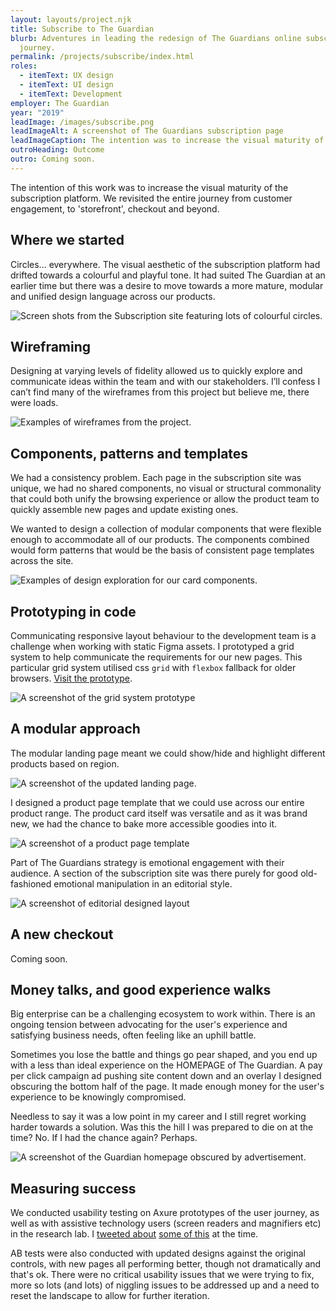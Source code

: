 ```yaml
---
layout: layouts/project.njk
title: Subscribe to The Guardian
blurb: Adventures in leading the redesign of The Guardians online subscription
  journey.
permalink: /projects/subscribe/index.html
roles:
  - itemText: UX design
  - itemText: UI design
  - itemText: Development
employer: The Guardian
year: "2019"
leadImage: /images/subscribe.png
leadImageAlt: A screenshot of The Guardians subscription page
leadImageCaption: The intention was to increase the visual maturity of the subscription platform.
outroHeading: Outcome
outro: Coming soon.
---
```

The intention of this work was to increase the visual maturity of the subscription platform. We revisited the entire journey from customer engagement, to 'storefront', checkout and beyond.

## Where we started

Circles... everywhere. The visual aesthetic of the subscription platform had drifted towards a colourful and playful tone. It had suited The Guardian at an earlier time but there was a desire to move towards a more mature, modular and unified design language across our products.

![Screen shots from the Subscription site featuring lots of colourful circles.](/images/circles-1.jpg "We were going around in circles when I started The Guardian. There was a lack of consistency across the subscription site and a visual language that was not aligned with how we wanted to present the brand. ")

## Wireframing

Designing at varying levels of fidelity allowed us to quickly explore and communicate ideas within the team and with our stakeholders. I’ll confess I can’t find many of the wireframes from this project but believe me, there were loads.

![Examples of wireframes from the project. ](/images/wireframes.png "Designing at varying levels of fidelity allowed us to quickly explore and communicate ideas.")

## Components, patterns and templates

We had a consistency problem. Each page in the subscription site was unique, we had no shared components, no visual or structural commonality that could both unify the browsing experience or allow the product team to quickly assemble new pages and update existing ones.

We wanted to design a collection of modular components that were flexible enough to accommodate all of our products. The components combined would form patterns that would be the basis of consistent page templates across the site.

![Examples of design exploration for our card components. ](/images/exploration.jpg "I started with an iterative approach to page design, by beginning with the modular components.")

## Prototyping in code

Communicating responsive layout behaviour to the development team is a challenge when working with static Figma assets. I prototyped a grid system to help communicate the requirements for our new pages. This particular grid system utilised css `grid` with `flexbox` fallback for older browsers. [Visit the prototype](https://relaxed-gates-aefba9.netlify.app/).

![A screenshot of the grid system prototype](/images/_volumes_seagate_guardian_grid-20demo_index.html-1-.png "I'm all for collaborating with and supporting developers when it comes to implementation.")

## A modular approach

The modular landing page meant we could show/hide and highlight different products based on region.

![A screenshot of the updated landing page.](/images/subs-landing-evoluton-desktop.png "A modular approach meant we could be smarter in how we built our pages.")

I designed a product page template that we could use across our entire product range. The product card itself was versatile and as it was brand new, we had the chance to bake more accessible goodies into it.

![A screenshot of a product page template](/images/dp-baseline-desktop.png "A modular approach meant we could be faster when we built new pages.")

Part of The Guardians strategy is emotional engagement with their audience. A section of the subscription site was there purely for good old-fashioned emotional manipulation in an editorial style. 

![A screenshot of editorial designed layout](/images/windrush.png "Content in this section was customised based on your region. The UK saw Windrush, the US had to put up with Trump and Australian viewers were served environmental content.")

## A new checkout

Coming soon.

## Money talks, and good experience walks

Big enterprise can be a challenging ecosystem to work within. There is an ongoing tension between advocating for the user's experience and satisfying business needs, often feeling like an uphill battle.

Sometimes you lose the battle and things go pear shaped, and you end up with a less than ideal experience on the HOMEPAGE of The Guardian. A pay per click campaign ad pushing site content down and an overlay I designed obscuring the bottom half of the page. It made enough money for the user's experience to be knowingly compromised.

Needless to say it was a low point in my career and I still regret working harder towards a solution. Was this the hill I was prepared to die on at the time? No. If I had the chance again? Perhaps.

![A screenshot of the Guardian homepage obscured by advertisement. ](/images/banner-hell.jpeg "You win some, you lose some. It's safe to say the designers advocating for good UX lost this one 😔")

## Measuring success

We conducted usability testing on Axure prototypes of the user journey, as well as with assistive technology users (screen readers and magnifiers etc) in the research lab. I [tweeted about](https://twitter.com/jesseyuen/status/1111191991738687488) [some of this](https://twitter.com/jesseyuen/status/1107671336560807936) at the time.

AB tests were also conducted with updated designs against the original controls, with new pages all performing better, though not dramatically and that's ok. There were no critical usability issues that we were trying to fix, more so lots (and lots) of niggling issues to be addressed up and a need to reset the landscape to allow for further iteration.